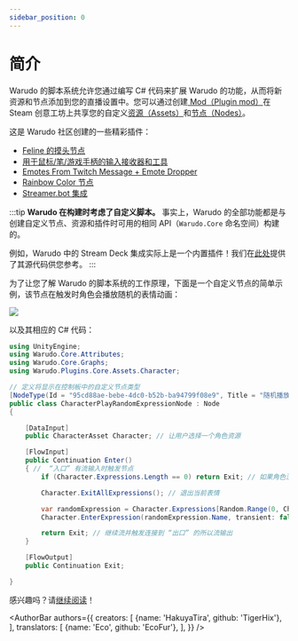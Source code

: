 ```yaml
---
sidebar_position: 0
---
```


# 简介

Warudo 的脚本系统允许您通过编写 C# 代码来扩展 Warudo 的功能，从而将新资源和节点添加到您的直播设置中。您可以通过创建[ Mod（Plugin mod）](plugin-mod)在 Steam 创意工坊上共享您的自定义[资源（Assets）](../assets/overview)和[节点（Nodes）](../blueprints/overview)。

这是 Warudo 社区创建的一些精彩插件：

* [Feline 的摸头节点](https://steamcommunity.com/sharedfiles/filedetails/?id=3010238299&searchtext=)
* [用于鼠标/笔/游戏手柄的输入接收器和工具](https://steamcommunity.com/sharedfiles/filedetails/?id=3221461980&searchtext=) 
* [Emotes From Twitch Message + Emote Dropper](https://steamcommunity.com/sharedfiles/filedetails/?id=3070622133&searchtext=)
* [Rainbow Color 节点](https://steamcommunity.com/sharedfiles/filedetails/?id=3016521495&searchtext=)
* [Streamer.bot 集成](https://steamcommunity.com/sharedfiles/filedetails/?id=3260939914&searchtext=)

:::tip
**Warudo 在构建时考虑了自定义脚本。** 事实上，Warudo 的全部功能都是与创建自定义节点、资源和插件时可用的相同 API（`Warudo.Core` 命名空间）构建的。

例如，Warudo 中的 Stream Deck 集成实际上是一个内置插件！我们在[此处](https://github.com/HakuyaLabs/WarudoPluginExamples)提供了其源代码供您参考。
:::

为了让您了解 Warudo 的脚本系统的工作原理，下面是一个自定义节点的简单示例，该节点在触发时角色会播放随机的表情动画：

![](/doc-img/zh-scripting-overview.jpg)

以及其相应的 C# 代码：


```csharp
using UnityEngine;
using Warudo.Core.Attributes;
using Warudo.Core.Graphs;
using Warudo.Plugins.Core.Assets.Character;

// 定义将显示在控制板中的自定义节点类型
[NodeType(Id = "95cd88ae-bebe-4dc0-b52b-ba94799f08e9", Title = "随机播放角色表情")]
public class CharacterPlayRandomExpressionNode : Node
{

    [DataInput]
    public CharacterAsset Character; // 让用户选择一个角色资源

    [FlowInput]
    public Continuation Enter()
    { //  “入口” 有流输入时触发节点
        if (Character.Expressions.Length == 0) return Exit; // 如果角色没有表情，则退出

        Character.ExitAllExpressions(); // 退出当前表情

        var randomExpression = Character.Expressions[Random.Range(0, Character.Expressions.Length)];
        Character.EnterExpression(randomExpression.Name, transient: false); // 播放随机表情

        return Exit; // 继续流并触发连接到 “出口” 的所以流输出
    }

    [FlowOutput]
    public Continuation Exit;

}
```

感兴趣吗？请[继续阅读](creating-your-first-script)！

<AuthorBar authors={{
  creators: [
    {name: 'HakuyaTira', github: 'TigerHix'},
  ],
  translators: [
    {name: 'Eco', github: 'EcoFur'},
  ],
}} />
